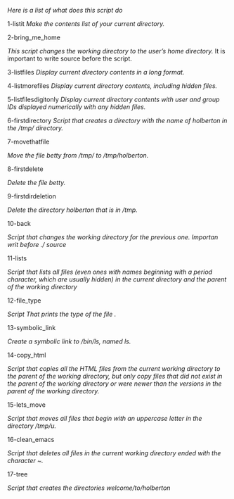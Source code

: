 *Here is a list of what does this script do*

1-listit
*Make the contents list of your current directory.*

2-bring_me_home

*This script changes the working directory to the user’s home directory.*
It is important to write source before the script.

3-listfiles
*Display current directory contents in a long format.*



4-listmorefiles
*Display current directory contents, including hidden files.*

5-listfilesdigitonly
*Display current directory contents with user and group IDs displayed numerically with any hidden files.*


6-firstdirectory
*Script that creates a directory with the name of holberton in the /tmp/ directory.*



7-movethatfile

*Move the file betty from /tmp/ to /tmp/holberton.*


8-firstdelete

*Delete the file betty.*

9-firstdirdeletion

*Delete the directory holberton that is in /tmp.*

10-back

*Script that changes the working directory for the previous one. Importan writ before ./ source*

11-lists

*Script that lists all files (even ones with names beginning with a period character, which are usually hidden) in the current directory and the parent of the working directory*

12-file_type

*Script That prints the type of the file
.*

13-symbolic_link

*Create a symbolic link to /bin/ls, named ls.*

14-copy_html

*Script that copies all the HTML files from the current working directory to the parent of the working directory, but only copy files that did not exist in the parent of the working directory or were newer than the versions in the parent of the working directory.*



15-lets_move

*Script that moves all files that begin with an uppercase letter in the directory /tmp/u.*


16-clean_emacs

*Script that deletes all files in the current working directory ended with the character ~.*



17-tree

*Script that creates the directories welcome/to/holberton*